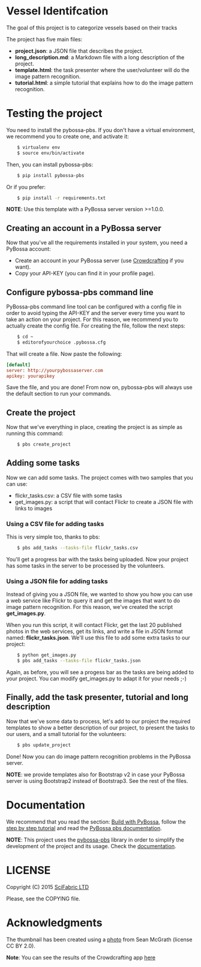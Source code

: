 # Vessel Identifcation


The goal of this project is to categorize vessels based on their tracks

The project has five main files:

* **project.json**: a JSON file that describes the project.
* **long_description.md**: a Markdown file with a long description of the
  project.
* **template.html**: the task presenter where the user/volunteer will do the image
  pattern recognition.
* **tutorial.html**: a simple tutorial that explains how to do the image pattern
  recognition.


# Testing the project

You need to install the pybossa-pbs. If you don't have a virtual environment,
we recommend you to create one, and activate it:

```bash
    $ virtualenv env
    $ source env/bin/activate
```

Then, you can install pybossa-pbs:

```bash
    $ pip install pybossa-pbs
```

Or if you prefer:

```bash
    $ pip install -r requirements.txt
```

**NOTE**: Use this template with a PyBossa server version >=1.0.0.

## Creating an account in a PyBossa server
Now that you've all the requirements installed in your system, you need
a PyBossa account:

*  Create an account in your PyBossa server (use [Crowdcrafting](http://crowdcrafting.org) if you want).
*  Copy your API-KEY (you can find it in your profile page).

## Configure pybossa-pbs command line

PyBossa-pbs command line tool can be configured with a config file in order to
avoid typing the API-KEY and the server every time you want to take an action
on your project. For this reason, we recommend you to actually create the
config file. For creating the file, follow the next steps:

```bash
    $ cd ~
    $ editorofyourchoice .pybossa.cfg
```

That will create a file. Now paste the following:

```ini
[default]
server: http://yourpybossaserver.com
apikey: yourapikey
```

Save the file, and you are done! From now on, pybossa-pbs will always use the
default section to run your commands.

## Create the project

Now that we've everything in place, creating the project is as simple as
running this command:

```bash
    $ pbs create_project
```

## Adding some tasks

Now we can add some tasks. The project comes with two samples that you can use:

 * flickr_tasks.csv: a CSV file with some tasks
 * get_images.py: a script that will contact Flickr to create a JSON file with
   links to images

### Using a CSV file for adding tasks

This is very simple too, thanks to pbs:

```bash
    $ pbs add_tasks --tasks-file flickr_tasks.csv
```
You'll get a progress bar with the tasks being uploaded. Now your project has
some tasks in the server to be processed by the volunteers.

### Using a JSON file for adding tasks

Instead of giving you a JSON file, we wanted to show you how you can use a web
service like Flickr to query it and get the images that want to do image
pattern recognition. For this reason, we've created the script
**get_images.py**.

When you run this script, it will contact Flickr, get the last 20 published
photos in the web services, get its links, and write a file in JSON format
named: **flickr_tasks.json**. We'll use this file to add some extra tasks to
our project:

```bash
    $ python get_images.py
    $ pbs add_tasks --tasks-file flickr_tasks.json
```

Again, as before, you will see a progess bar as the tasks are being added to
your project. You can modify get_images.py to adapt it for your needs ;-)

## Finally, add the task presenter, tutorial and long description

Now that we've some data to process, let's add to our project the required
templates to show a better description of our project, to present the tasks to
our users, and a small tutorial for the volunteers:

```bash
    $ pbs update_project
```

Done! Now you can do image pattern recognition problems in the PyBossa server.

**NOTE**: we provide templates also for Bootstrap v2 in case your PyBossa
server is using Bootstrap2 instead of Bootstrap3. See the rest of the files.

Documentation
=============

We recommend that you read the section: [Build with PyBossa](http://docs.pybossa.com/en/latest/build_with_pybossa.html), follow the [step by step tutorial](http://docs.pybossa.com/en/latest/user/tutorial.html) and read the [PyBossa pbs documentation](https://github.com/PyBossa/pbs).

**NOTE**: This project uses the [pybossa-pbs](https://pypi.python.org/pypi/pybossa-pbs) library in order to simplify the development of the project and its usage. Check the [documentation](https://github.com/PyBossa/pbs).


LICENSE
=======

Copyright (C) 2015 [SciFabric LTD](http://scifabric.com)

Please, see the COPYING file.


Acknowledgments
===============
The thumbnail has been created using a [photo](http://www.flickr.com/photos/mcgraths/3289448299/) from Sean McGrath (license CC BY 2.0). 


**Note**: You can see the results of the Crowdcrafting app [here](http://dev.pybossa.com/app-flickrperson/results.html)
